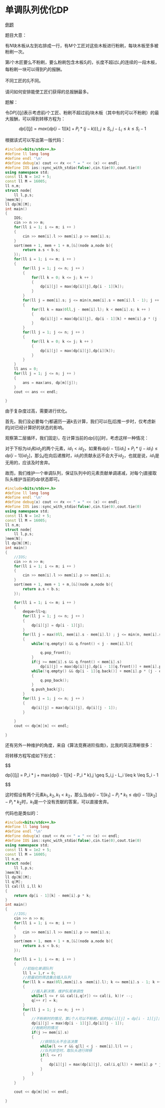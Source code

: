# 单调队列优化DP


[例题](https://www.acwing.com/problem/content/300/)

题目大意：

有$N$块木板从左到右排成一行，有$M$个工匠对这些木板进行粉刷，每块木板至多被粉刷一次。

第$i$个木匠要么不粉刷，要么粉刷包含木板$S_i$的，长度不超过$L_i$的连续的一段木板，每粉刷一块可以得到$P_i$的报酬。

不同工匠的$S_i$不同。

请问如何安排能使工匠们获得的总报酬最多。

题解：

令$DP[i][j]$表示考虑前$i$个工匠、粉刷不超过前$j$块木板（其中有的可以不粉刷）的最大报酬，可以得到转移方程为：

$$
dp[i][j] = max\{dp[i - 1][k] + P_i * (j - k))\},j \geq S_i,j - L_i \leq k \leq S_i - 1
$$


根据该式可以写出第一版代码：

```cpp
#include<bits/stdc++.h>
#define ll long long
#define endl '\n'
#define debug(x) cout << #x << " = " << (x) << endl;
#define IOS ios::sync_with_stdio(false),cin.tie(0),cout.tie(0)
using namespace std;
const ll N = 1e2 + 5;
const ll M = 16005;
ll n,m;
struct node{
	ll l,p,s;
}mem[N];
ll dp[N][M];
int main()
{
	IOS;
	cin >> n >> m; 
	for(ll i = 1; i <= m; i ++ )
	{
		cin >> mem[i].l >> mem[i].p >> mem[i].s;
	}
	sort(mem + 1, mem + 1 + m,[&](node a,node b){
		return a.s < b.s;
	});
	for(ll i = 1; i <= m; i ++ )
	{
		for(ll j = 1; j <= n; j ++ )
		{
			for(ll k = 0; k <= j; k ++ )
			{
				dp[i][j] = max(dp[i][j],dp[i - 1][k]);
			}
		}
		for(ll j = mem[i].s; j <= min(n,mem[i].s + mem[i].l - 1); j ++ )
		{
			for(ll k = max(0ll,j - mem[i].l); k < mem[i].s; k ++ )
			{
				dp[i][j] = max(dp[i][j], dp[i - 1][k] + mem[i].p * (j - k));
			}
		}
		for(ll j = 1; j <= n; j ++ )
		{
			for(ll k = 0; k <= j; k ++ )
			{
				dp[i][j] = max(dp[i][j],dp[i][k]);
			}
		}
	}
	ll ans = 0;
	for(ll j = 1; j <= n; j ++ )
	{
		ans = max(ans, dp[m][j]);
	}
	cout << ans << endl;
	
}
```

由于复杂度过高，需要进行优化。

首先，我们没必要每个$j$都遍历一遍$k$去计算，我们可以在$j$后推一步时，仅考虑新的$j$对已经计算好的状态的影响。

观察第二层循环，我们固定$i$，在计算当前的$dp[i][j]$时，考虑这样一种情况：

对于下标为$id_1$和$id_2$的两个元素，$id_1 < id_2$，如果有$dp[i - 1][id_1] + P_i * (j - id_1) \leq dp[i - 1][id_2]$，那么$j$在向后递推时，$id_1$的贡献永远不会大于$id_2$，也就是说，$id_1$是无用的，应该及时舍弃。

故而，我们维护一个单调队列，保证队列中的元素贡献单调递减，对每个$j$直接取队头维护当前的$dp$状态即可。

```cpp
#include<bits/stdc++.h>
#define ll long long
#define endl '\n'
#define debug(x) cout << #x << " = " << (x) << endl;
#define IOS ios::sync_with_stdio(false),cin.tie(0),cout.tie(0)
using namespace std;
const ll N = 1e2 + 5;
const ll M = 16005;
ll n,m;
struct node{
	ll l,p,s;
}mem[N];
ll dp[N][M];
int main()
{
	//IOS;
	cin >> n >> m; 
	for(ll i = 1; i <= m; i ++ )
	{
		cin >> mem[i].l >> mem[i].p >> mem[i].s;
	}
	sort(mem + 1, mem + 1 + m,[&](node a,node b){
		return a.s < b.s;
	});

	for(ll i = 1; i <= m; i ++ )
	{		
		deque<ll>q;
		for(ll j = 1; j <= n; j ++ )
		{
			dp[i][j] = dp[i - 1][j];
		}
		for(ll j = max(0ll, mem[i].s - mem[i].l) ; j <= min(n, mem[i].s + mem[i].l - 1); j ++ )
		{
			while(!q.empty() && q.front() < j - mem[i].l){
			
				q.pop_front();
			}
			if(j >= mem[i].s && q.front() < mem[i].s)
				dp[i][j] = max(dp[i][j],dp[i - 1][q.front()] + mem[i].p * (j - q.front()));
			while(!q.empty() && dp[i - 1][q.back()] + mem[i].p * (j - q.back()) <= dp[i - 1][j] && j < mem[i].s)
			{
				q.pop_back();
			}
			q.push_back(j);
		}
		for(ll j = 1; j <= n; j ++ )
		{
			dp[i][j] = max(dp[i][j], dp[i][j - 1]);
		}
		
	}
	cout << dp[m][n] << endl;
	
}


```

还有另外一种维护的角度，来自《算法竞赛进阶指南》，比我的简洁清晰很多：



将转移方程写成如下形式：

$$ 

dp[i][j] = P_i * j + max\{dp[i - 1][k] - P_i * k\},j \geq S_i,j - L_i \leq k \leq S_i - 1 

$$


这时假设有两个元素$k_1,k_2,k_1 < k_2$，那么当$dp[i - 1][k_1] - P_i * k_1 \leq dp[i - 1][k_2] - P_i * k_2$时，$k_1$是一个没有贡献的答案，可以直接舍弃。

代码也是类似的：

```cpp
#include<bits/stdc++.h>
#define ll long long
#define endl '\n'
#define debug(x) cout << #x << " = " << (x) << endl;
#define IOS ios::sync_with_stdio(false),cin.tie(0),cout.tie(0)
using namespace std;
const ll N = 1e2 + 5;
const ll M = 16005;
ll n,m;
struct node{
	ll l,p,s;
}mem[N];
ll dp[N][M];
ll q[M];
ll cal(ll i,ll k)
{
	return dp[i - 1][k] - mem[i].p * k;
}
int main()
{
	//IOS;
	cin >> n >> m; 
	for(ll i = 1; i <= m; i ++ )
	{
		cin >> mem[i].l >> mem[i].p >> mem[i].s;
	}
	sort(mem + 1, mem + 1 + m,[&](node a,node b){
		return a.s < b.s;
	});

	for(ll i = 1; i <= m; i ++ )
	{	
		//初始化单调队列 
		ll l = 1,r = 0;
		//把最初的筛选集合插入队列 
		for(ll k = max(0ll,mem[i].s -mem[i].l); k <= mem[i].s - 1; k ++ )
		{
			//插入新决策，维护队尾单调性 
			while(l <= r && cal(i,q[r]) <= cal(i, k))r --;
			q[++ r] = k;
		}
		for(ll j = 1; j <= n; j ++ )
		{
			//不粉刷时的情况，第i个人可以不粉刷，此时dp[i][j] = dp[i - 1][j];第j块木板可以不粉刷，此时dp[i][j] = dp[i][j - 1] 
			dp[i][j] = max(dp[i - 1][j],dp[i][j - 1]);
			//粉刷时的情况 
			if(j >= mem[i].s)
			{
				//排除队头不合法决策 
				while(l <= r && q[l] < j - mem[i].l)l ++ ;
				//队列非空时，取队头进行转移 
				if(l <= r)
				{
					dp[i][j] = max(dp[i][j], cal(i,q[l]) + mem[i].p * j);
				}
			}
		}
	}
	
	cout << dp[m][n] << endl;
	
}


```











